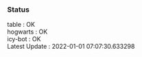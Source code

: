 ### Status


table : OK  
hogwarts : OK  
icy-bot : OK  
Latest Update : 2022-01-01 07:07:30.633298

